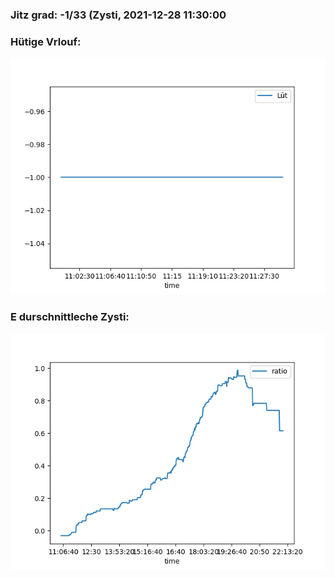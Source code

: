 ### Jitz grad: -1/33 (Zysti, 2021-12-28 11:30:00

### Hütige Vrlouf:
![Graph](Today.png)

### E durschnittleche Zysti:
![Graph](Zysti.png)